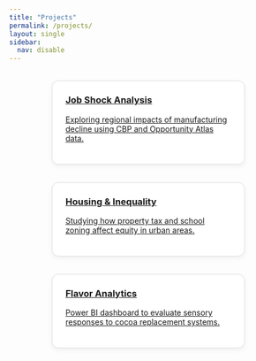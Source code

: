 ```yaml
---
title: "Projects"
permalink: /projects/
layout: single
sidebar:
  nav: disable
---
```


<style>
.card-grid {
  display: flex;
  flex-wrap: wrap;
  justify-content: center;
  gap: 2rem;
  margin-top: 2rem;
}

.project-card {
  width: 300px;
  background: #fff;
  border: 1px solid #ddd;
  border-radius: 12px;
  padding: 1.5rem;
  box-shadow: 0 4px 10px rgba(0,0,0,0.05);
  transition: transform 0.2s ease;
  text-align: left;
}
.project-card:hover {
  transform: translateY(-5px);
  box-shadow: 0 6px 16px rgba(0,0,0,0.08);
}
.project-card h3 {
  margin-top: 0;
}
.project-card a {
  text-decoration: none;
  color: inherit;
}
</style>

<div class="card-grid">

  <a href="/projects/job-shock/" class="project-card">
    <h3>Job Shock Analysis</h3>
    <p>Exploring regional impacts of manufacturing decline using CBP and Opportunity Atlas data.</p>
  </a>

  <a href="/projects/housing-inequality/" class="project-card">
    <h3>Housing & Inequality</h3>
    <p>Studying how property tax and school zoning affect equity in urban areas.</p>
  </a>

  <a href="/projects/flavor-dashboard/" class="project-card">
    <h3>Flavor Analytics</h3>
    <p>Power BI dashboard to evaluate sensory responses to cocoa replacement systems.</p>
  </a>

</div>

